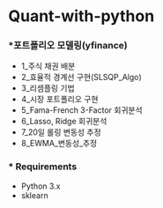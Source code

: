 # Quant-with-python

### *포트폴리오 모델링(yfinance)
- 1_주식 채권 배분
- 2_효율적 경계선 구현(SLSQP_Algo)
- 3_리셈플링 기법
- 4_시장 포트폴리오 구현
- 5_Fama-French 3-Factor 회귀분석
- 6_Lasso, Ridge 회귀분석
- 7_20일 롤링 변동성 추정
- 8_EWMA_변동성_추정

### * Requirements
- Python 3.x
- sklearn
